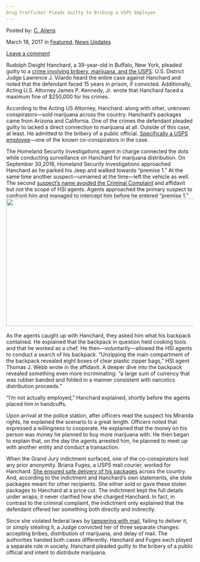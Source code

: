 ```yaml
---
Drug Trafficker Pleads Guilty to Bribing a USPS Employee
---
```

<article class="post-listing post-18676 post type-post status-publish format-standard has-post-thumbnail hentry  tag-bribing tag-guilty tag-pleads tag-trafficker tag-usps">
    
<div class="post-inner">
    
    
    
<span>Posted by: <a href="https://www.deepdotweb.com/author/caliens/" title="">C. Aliens </a></span>
    
    
<span>March 18, 2017</span>
<span>in <a href="https://www.deepdotweb.com/category/deepdot-news/" rel="category tag">Featured</a>, <a href="https://www.deepdotweb.com/category/news-updates/" rel="category tag">News Updates</a></span>
    
<span><a href="https://www.deepdotweb.com/2017/03/18/drug-trafficker-pleads-guilty-bribing-usps-employee/#respond">Leave a comment</a></span>
</p>    
<div class="entry">
    
<p>Rudolph Dwight Hanchard, a 39-year-old in Buffalo, New York, pleaded guilty to a <a href="https://www.justice.gov/usao-wdny/pr/buffalojamaican-drug-dealer-pleads-guilty-bribery-postal-carrier">crime involving bribery, marijuana, and the USPS</a>. U.S. District Judge Lawrence J. Vilardo heard the entire case against Hanchard and noted that the defendant faced 15 years in prison, if convicted. Additionally, Acting U.S. Attorney James P. Kennedy, Jr. wrote that Hanchard faced a maximum fine of $250,000 for his crimes.</p>
<p>According to the Acting US Attorney, Hanchard. along with other, unknown conspirators—sold marijuana across the country. Hanchard&#8217;s packages came from Arizona and California. One of the crimes the defendant pleaded guilty to lacked a direct connection to marijuana at all. Outside of this case, at least. He admitted to the bribery of a public official. <a href="https://www.deepdotweb.com/tag/usps/">Specifically a USPS employee</a>—one of the known co-conspirators in the case.</p>
<p>The Homeland Security Investigations agent in charge connected the dots while conducting surveillance on Hanchard for marijuana distribution. On September 30,2016, Homeland Security Investigations approached Hanchard as he parked his Jeep and walked towards “premise 1.” At the same time another suspect—unnamed at the time—left the vehicle as well. The second <a href="https://www.scribd.com/document/341000571/RUDOLPH-DWIGHT-HANCHARD-criminal-complaint">suspect&#8217;s name avoided the Criminal Complaint</a> and affidavit but not the scope of HSI agents. Agents approached the primary suspect to confront him and managed to intercept him before he entered “premise 1.” <img class="wp-image-18681 aligncenter" src="/imgs/2017/03/word-image-46.png" width="639" height="342" srcset="/imgs/2017/03/word-image-46.png 968w, /imgs/2017/03/word-image-46-300x161.png 300w" sizes="(max-width: 639px) 100vw, 639px" /></p>
<p>As the agents caught up with Hanchard, they asked him what his backpack contained. He explained that the backpack in question held cooking tools and that he worked as a chef. He then—voluntarily—allowed the HSI agents to conduct a search of his backpack. “Unzipping the main compartment of the backpack revealed eight boxes of clear plastic zipper bags,” HSI agent Thomas J. Webb wrote in the affidavit. A deeper dive into the backpack revealed something even more incriminating: “a large sum of currency that was rubber banded and folded in a manner consistent with narcotics distribution proceeds.”</p>
<p>“I&#8217;m not actually employed,” Hanchard explained, shortly before the agents placed him in handcuffs.</p>
<p>Upon arrival at the police station, after officers read the suspect his Miranda rights, he explained the scenario to a great length. Officers noted that expressed a willingness to cooperate. He explained that the money on his person was money he planned to buy more marijuana with. He then began to explain that, on the day the agents arrested him, he planned to meet up with another entity and conduct a transaction.</p>
<p>When the Grand Jury indictment surfaced, one of the co-conspirators lost any prior anonymity. Briana Fuges, a USPS mail courier, worked for Hanchard. <a href="https://www.scribd.com/document/340997921/RUDOLPH-DWIGHT-HANCHARD-indictment">She ensured safe delivery of his packages</a> across the country. And, according to the indictment and Hanchard&#8217;s own statements, she stole packages meant for other recipients. She either sold or gave these stolen packages to Hanchard at a price cut. The indictment kept the full details under wraps; it never clarified how she charged Hanchard. In fact, in contrast to the criminal complaint, the indictment only explained that the defendant offered her something both directly and indirectly.</p>
<p>Since she violated federal laws by <a href="https://www.deepdotweb.com/tag/mail/">tampering with mail</a>, failing to deliver it, or simply stealing it, a Judge convicted her of three separate changes: accepting bribes, distribution of marijuana, and delay of mail. The authorities handed both cases differently. Hanchard and Fuges each played a separate role in society. Hanchard pleaded guilty to the bribery of a public official and intent to distribute marijuana.</p>
    
    
</div><!-- .entry /-->
<span style="display:none"><a href="https://www.deepdotweb.com/tag/bribing/" rel="tag">bribing</a>  <a href="https://www.deepdotweb.com/tag/employee/" rel="tag">employee</a>   <a href="https://www.deepdotweb.com/tag/trafficker/" rel="tag">trafficker</a> <a href="https://www.deepdotweb.com/tag/usps/" rel="tag">usps</a></span>				<span style="display:none" class="updated">2017-03-18<a href="https://www.deepdotweb.com/author/caliens/" title="Posts by C. Aliens" rel="author">C. Aliens</a></strong></div>
    
    
</div><!-- .post-inner -->
</article><!-- .post-listing -->

